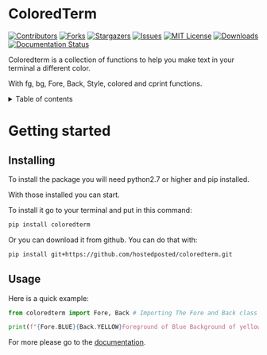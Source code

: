<h1>ColoredTerm</h1>

[![Contributors][contributors-shield]][contributors-url]
[![Forks][forks-shield]][forks-url]
[![Stargazers][stars-shield]][stars-url]
[![Issues][issues-shield]][issues-url]
[![MIT License][license-shield]][license-url]
[![Downloads](https://pepy.tech/badge/coloredterm)](https://pepy.tech/project/coloredterm)
[![Documentation Status](https://readthedocs.org/projects/coloredterm/badge/?version=latest)](https://coloredterm.readthedocs.io/en/latest/?badge=latest)

Coloredterm is a collection of functions to help you make text in your terminal a different color.

With fg, bg, Fore, Back, Style, colored and cprint functions.

<details>
<summary>Table of contents</summary>

- [Getting started](#getting-started)
  - [Installing](#installing)
  - [Usage](#usage)

</details>

# Getting started

## Installing

To install the package you will need python2.7 or higher and pip installed.

With those installed you can start.

To install it go to your terminal and put in this command:
```bash
pip install coloredterm
```
Or you can download it from github.
You can do that with:
```bash
pip install git+https://github.com/hostedposted/coloredterm.git
```

## Usage

Here is a quick example:

```python
from coloredterm import Fore, Back # Importing The Fore and Back class from coloredterm.

print(f"{Fore.BLUE}{Back.YELLOW}Foreground of Blue Background of yellow.") # Printing text with a Foreground of Blue and Background of Yellow.
```

For more please go to the [documentation](https://coloredterm.readthedocs.io/en/latest/).

[contributors-shield]: https://img.shields.io/github/contributors/hostedposted/coloredterm.svg?style=for-the-badge
[contributors-url]: https://github.com/hostedposted/coloredterm/graphs/contributors
[forks-shield]: https://img.shields.io/github/forks/hostedposted/coloredterm.svg?style=for-the-badge
[forks-url]: https://github.com/hostedposted/coloredterm/network/members
[stars-shield]: https://img.shields.io/github/stars/hostedposted/coloredterm.svg?style=for-the-badge
[stars-url]: https://github.com/hostedposted/coloredterm/stargazers
[issues-shield]: https://img.shields.io/github/issues/hostedposted/coloredterm.svg?style=for-the-badge
[issues-url]: https://github.com/hostedposted/coloredterm/issues
[license-shield]: https://img.shields.io/github/license/hostedposted/coloredterm.svg?style=for-the-badge
[license-url]: https://github.com/hostedposted/coloredterm/blob/master/LICENSE